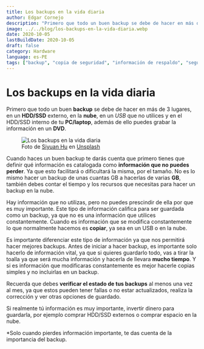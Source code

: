 ```yaml
---
title: Los backups en la vida diaria
author: Edgar Cornejo
description: "Primero que todo un buen backup se debe de hacer en más de 3 lugares, en un HDD/SSD externo, en la nube, en un USB que no utilices y en el HDD/SSD interno de tu PC/laptop, además de ello puedes grabar la información en un DVD."
image: ../../blog/los-backups-en-la-vida-diaria.webp
date: 2020-10-05
lastBuildDate: 2020-10-05
draft: false
category: Hardware
language: es-PE
tags: ["backup", "copia de seguridad", "información de respaldo", "seguridad"]
---
```


# Los backups en la vida diaria

Primero que todo un buen **backup** se debe de hacer en más de 3 lugares, en un **HDD/SSD** externo, en la **nube**, en un _USB_ que no utilices y en el HDD/SSD interno de tu **PC/laptop**, además de ello puedes grabar la información en un **DVD**.

<figure>
  <img src="../../blog/los-backups-en-la-vida-diaria.webp" alt="Los backups en la vida diaria"/>
  <figcaption>Foto de <a href="https://unsplash.com/es/@siyuan_hu" title="Siyuan Hu" target="_blank">Siyuan Hu</a> en <a href="https://unsplash.com/es/fotos/iphone-7-negro-en-macbook-xEK3FiK6H3o" title="Unsplash" target="_blank">Unsplash</a>
  </figcaption>
</figure>

Cuando haces un buen backup te darás cuenta que primero tienes que definir qué información es catalogada como **información que no puedes perder**. Ya que esto facilitará o dificultará la misma, por el tamaño. No es lo mismo hacer un backup de unas cuantas GB a hacerlas de varias **GB**, también debes contar el tiempo y los recursos que necesitas para hacer un backup en la nube.

Hay información que no utilizas, pero no puedes prescindir de ella por que es muy importante. Este tipo de información califica para ser guardada como un backup, ya que no es una información que utilices constantemente. Cuando es información que se modifica constantemente lo que normalmente hacemos es **copiar**, ya sea en un USB o en la nube.

Es importante diferenciar este tipo de información ya que nos permitirá hacer mejores backups. Antes de iniciar a hacer backup, es importante solo hacerlo de información vital, ya que si quieres guardarlo todo, vas a tirar la toalla ya que será mucha información y hacerla de llevara **mucho tiempo**. Y si es información que modificaras constantemente es mejor hacerle copias simples y no incluirlas en un backup.

Recuerda que debes **verificar el estado de tus backups** al menos una vez al mes, ya que estos pueden tener fallas o no estar actualizados, realiza la corrección y ver otras opciones de guardado.

Si realmente tú información es muy importante, invertir dinero para guardarla, por ejemplo comprar HDD/SSD externos o comprar espacio en la nube.

\*Solo cuando pierdes información importante, te das cuenta de la importancia del backup.
